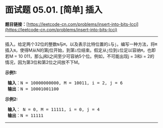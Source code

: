 # 面试题 05.01. [简单] 插入

**题目链接：**[https://leetcode-cn.com/problems/insert-into-bits-lcci](https://leetcode-cn.com/problems/insert-into-bits-lcci)

---

<div class="content__1Y2H">
 <div class="notranslate">
  <p>插入。给定两个32位的整数<code>N</code>与<code>M</code>，以及表示比特位置的<code>i</code>与<code>j</code>。编写一种方法，将<code>M</code>插入<code>N</code>，使得M从N的第j位开始，到第<code>i</code>位结束。假定从<code>j</code>位到<code>i</code>位足以容纳<code>M</code>，也即若M = 10 011，那么j和i之间至少可容纳5个位。例如，不可能出现j = 3和i = 2的情况，因为第3位和第2位之间放不下M。</p> 
  <p> <strong>示例1:</strong></p> 
  <pre class="language-text"><strong> 输入</strong>：N = 10000000000, M = 10011, i = 2, j = 6
<strong> 输出</strong>：N = 10001001100
</pre> 
  <p> <strong>示例2:</strong></p> 
  <pre class="language-text"><strong> 输入</strong>： N = 0, M = 11111, i = 0, j = 4
<strong> 输出</strong>：N = 11111
</pre> 
 </div>
</div>

---

```

```
